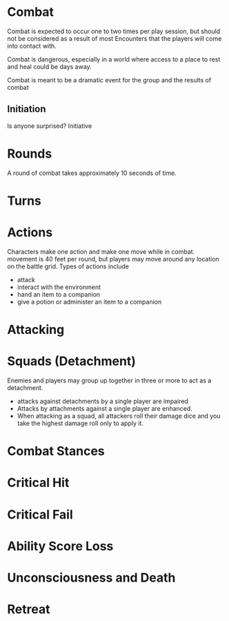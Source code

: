 
# Combat
Combat is expected to occur one to two times per play session, but should not be considered as a result of most Encounters that the players will come into contact with. 

Combat is dangerous, especially in a world where access to a place to rest and heal could be days away. 

Combat is meant to be a dramatic event for the group and the results of combat 

## Initiation
Is anyone surprised? 
Initiative 

# Rounds
A round of combat takes approximately 10 seconds of time. 
# Turns
# Actions
Characters make one action and make one move while in combat. 
movement is 40 feet per round, but players may move around any location on the battle grid. 
Types of actions include
- attack
- interact with the environment
- hand an item to a companion
- give a potion or administer an item to a companion

# Attacking

# Squads (Detachment)
Enemies and players may group up together in three or more to act as a detachment. 
- attacks against detachments by a single player are impaired
- Attacks by attachments against a single player are enhanced. 
- When attacking as a squad, all attackers roll their damage dice and you take the highest damage roll only to apply it. 


# Combat Stances
# Critical Hit
# Critical Fail
# Ability Score Loss
# Unconsciousness and Death
# Retreat




